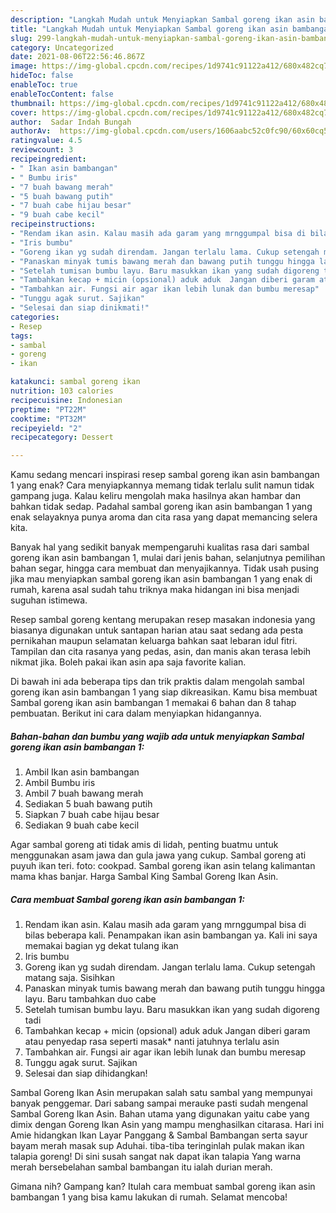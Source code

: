 ```yaml
---
description: "Langkah Mudah untuk Menyiapkan Sambal goreng ikan asin bambangan 1 yang Lezat Sekali"
title: "Langkah Mudah untuk Menyiapkan Sambal goreng ikan asin bambangan 1 yang Lezat Sekali"
slug: 299-langkah-mudah-untuk-menyiapkan-sambal-goreng-ikan-asin-bambangan-1-yang-lezat-sekali
category: Uncategorized
date: 2021-08-06T22:56:46.867Z
image: https://img-global.cpcdn.com/recipes/1d9741c91122a412/680x482cq70/sambal-goreng-ikan-asin-bambangan-1-foto-resep-utama.jpg
hideToc: false
enableToc: true
enableTocContent: false
thumbnail: https://img-global.cpcdn.com/recipes/1d9741c91122a412/680x482cq70/sambal-goreng-ikan-asin-bambangan-1-foto-resep-utama.jpg
cover: https://img-global.cpcdn.com/recipes/1d9741c91122a412/680x482cq70/sambal-goreng-ikan-asin-bambangan-1-foto-resep-utama.jpg
author:  Sadar Indah Bungah
authorAv:  https://img-global.cpcdn.com/users/1606aabc52c0fc90/60x60cq50/avatar.jpg
ratingvalue: 4.5
reviewcount: 3
recipeingredient:
- " Ikan asin bambangan"
- " Bumbu iris"
- "7 buah bawang merah"
- "5 buah bawang putih"
- "7 buah cabe hijau besar"
- "9 buah cabe kecil"
recipeinstructions:
- "Rendam ikan asin. Kalau masih ada garam yang mrnggumpal bisa di bilas beberapa kali.   Penampakan ikan asin bambangan ya. Kali ini saya memakai bagian yg dekat tulang ikan"
- "Iris bumbu"
- "Goreng ikan yg sudah direndam. Jangan terlalu lama. Cukup setengah matang saja. Sisihkan"
- "Panaskan minyak tumis bawang merah dan bawang putih tunggu hingga layu. Baru tambahkan duo cabe"
- "Setelah tumisan bumbu layu. Baru masukkan ikan yang sudah digoreng tadi"
- "Tambahkan kecap + micin (opsional) aduk aduk  Jangan diberi garam atau penyedap rasa seperti masak* nanti jatuhnya terlalu asin"
- "Tambahkan air. Fungsi air agar ikan lebih lunak dan bumbu meresap"
- "Tunggu agak surut. Sajikan"
- "Selesai dan siap dinikmati!"
categories:
- Resep
tags:
- sambal
- goreng
- ikan

katakunci: sambal goreng ikan 
nutrition: 103 calories
recipecuisine: Indonesian
preptime: "PT22M"
cooktime: "PT32M"
recipeyield: "2"
recipecategory: Dessert

---
```



Kamu sedang mencari inspirasi resep sambal goreng ikan asin bambangan 1 yang enak? Cara menyiapkannya memang tidak terlalu sulit namun tidak gampang juga. Kalau keliru mengolah maka hasilnya akan hambar dan bahkan tidak sedap. Padahal sambal goreng ikan asin bambangan 1 yang enak selayaknya punya aroma dan cita rasa yang dapat memancing selera kita.


Banyak hal yang sedikit banyak mempengaruhi kualitas rasa dari sambal goreng ikan asin bambangan 1, mulai dari jenis bahan, selanjutnya pemilihan bahan segar, hingga cara membuat dan menyajikannya. Tidak usah pusing jika mau menyiapkan sambal goreng ikan asin bambangan 1 yang enak di rumah, karena asal sudah tahu triknya maka hidangan ini bisa menjadi suguhan istimewa.

Resep sambal goreng kentang merupakan resep masakan indonesia yang biasanya digunakan untuk santapan harian atau saat sedang ada pesta pernikahan maupun selamatan keluarga bahkan saat lebaran idul fitri. Tampilan dan cita rasanya yang pedas, asin, dan manis akan terasa lebih nikmat jika. Boleh pakai ikan asin apa saja favorite kalian.


Di bawah ini ada beberapa tips dan trik praktis dalam mengolah sambal goreng ikan asin bambangan 1 yang siap dikreasikan. Kamu bisa membuat Sambal goreng ikan asin bambangan 1 memakai 6 bahan dan 8 tahap pembuatan. Berikut ini cara dalam menyiapkan hidangannya.

<!--inarticleads1-->

##### Bahan-bahan dan bumbu yang wajib ada untuk menyiapkan Sambal goreng ikan asin bambangan 1:

1. Ambil  Ikan asin bambangan
1. Ambil  Bumbu iris
1. Ambil 7 buah bawang merah
1. Sediakan 5 buah bawang putih
1. Siapkan 7 buah cabe hijau besar
1. Sediakan 9 buah cabe kecil


Agar sambal goreng ati tidak amis di lidah, penting buatmu untuk menggunakan asam jawa dan gula jawa yang cukup. Sambal goreng ati puyuh ikan teri. foto: cookpad. Sambal goreng ikan asin telang kalimantan mama khas banjar. Harga Sambal King Sambal Goreng Ikan Asin. 

<!--inarticleads2-->

##### Cara membuat Sambal goreng ikan asin bambangan 1:

1. Rendam ikan asin. Kalau masih ada garam yang mrnggumpal bisa di bilas beberapa kali.   Penampakan ikan asin bambangan ya. Kali ini saya memakai bagian yg dekat tulang ikan
1. Iris bumbu
1. Goreng ikan yg sudah direndam. Jangan terlalu lama. Cukup setengah matang saja. Sisihkan
1. Panaskan minyak tumis bawang merah dan bawang putih tunggu hingga layu. Baru tambahkan duo cabe
1. Setelah tumisan bumbu layu. Baru masukkan ikan yang sudah digoreng tadi
1. Tambahkan kecap + micin (opsional) aduk aduk  Jangan diberi garam atau penyedap rasa seperti masak* nanti jatuhnya terlalu asin
1. Tambahkan air. Fungsi air agar ikan lebih lunak dan bumbu meresap
1. Tunggu agak surut. Sajikan
1. Selesai dan siap dihidangkan!

Sambal Goreng Ikan Asin merupakan salah satu sambal yang mempunyai banyak penggemar. Dari sabang sampai merauke pasti sudah mengenal Sambal Goreng Ikan Asin. Bahan utama yang digunakan yaitu cabe yang dimix dengan Goreng Ikan Asin yang mampu menghasilkan citarasa. Hari ini Amie hidangkan Ikan Layar Panggang &amp; Sambal Bambangan serta sayur bayam merah masak sup Aduhai. tiba-tiba teringinlah pulak makan ikan talapia goreng! Di sini susah sangat nak dapat ikan talapia Yang warna merah bersebelahan sambal bambangan itu ialah durian merah. 

Gimana nih? Gampang kan? Itulah cara membuat sambal goreng ikan asin bambangan 1 yang bisa kamu lakukan di rumah. Selamat mencoba!
